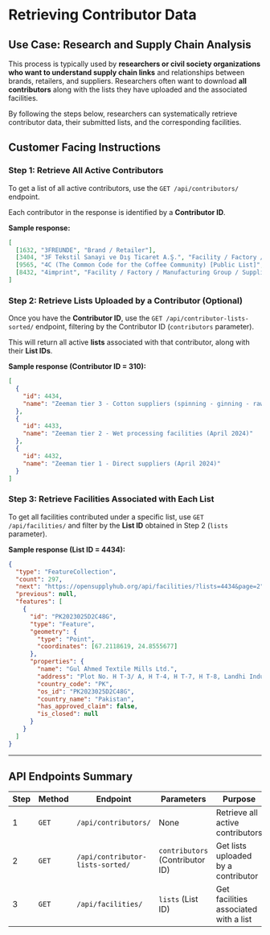 # Retrieving Contributor Data

## Use Case: Research and Supply Chain Analysis

This process is typically used by **researchers or civil society organizations who want to understand supply chain links** and relationships between brands, retailers, and suppliers. Researchers often want to download **all contributors** along with the lists they have uploaded and the associated facilities.

By following the steps below, researchers can systematically retrieve contributor data, their submitted lists, and the corresponding facilities.

## Customer Facing Instructions

### Step 1: Retrieve All Active Contributors

To get a list of all active contributors, use the `GET /api/contributors/` endpoint.

Each contributor in the response is identified by a **Contributor ID**.

**Sample response:**
```json
[
  [1632, "3FREUNDE", "Brand / Retailer"],
  [3404, "3F Tekstil Sanayi ve Dış Ticaret A.Ş.", "Facility / Factory / Manufacturing Group / Supplier / Vendor"],
  [9565, "4C (The Common Code for the Coffee Community) [Public List]", "Facility / Factory / Manufacturing Group / Supplier / Vendor"],
  [8432, "4imprint", "Facility / Factory / Manufacturing Group / Supplier / Vendor"]
]
```

### Step 2: Retrieve Lists Uploaded by a Contributor (Optional)

Once you have the **Contributor ID**, use the `GET /api/contributor-lists-sorted/` endpoint, filtering by the Contributor ID (`contributors` parameter).

This will return all active **lists** associated with that contributor, along with their **List IDs**.

**Sample response (Contributor ID = 310):**
```json
[
  {
    "id": 4434,
    "name": "Zeeman tier 3 - Cotton suppliers (spinning - ginning - raw material processing) (April 2024)"
  },
  {
    "id": 4433,
    "name": "Zeeman tier 2 - Wet processing facilities (April 2024)"
  },
  {
    "id": 4432,
    "name": "Zeeman tier 1 - Direct suppliers (April 2024)"
  }
]
```

### Step 3: Retrieve Facilities Associated with Each List

To get all facilities contributed under a specific list, use `GET /api/facilities/` and filter by the **List ID** obtained in Step 2 (`lists` parameter).

**Sample response (List ID = 4434):**
```json
{
  "type": "FeatureCollection",
  "count": 297,
  "next": "https://opensupplyhub.org/api/facilities/?lists=4434&page=2",
  "previous": null,
  "features": [
    {
      "id": "PK2023025D2C48G",
      "type": "Feature",
      "geometry": {
        "type": "Point",
        "coordinates": [67.2118619, 24.8555677]
      },
      "properties": {
        "name": "Gul Ahmed Textile Mills Ltd.",
        "address": "Plot No. H T-3/ A, H T-4, H T-7, H T-8, Landhi Industrial Area Karachi and Plot No. 82, 368, 369, Main National Highway, Landhi,",
        "country_code": "PK",
        "os_id": "PK2023025D2C48G",
        "country_name": "Pakistan",
        "has_approved_claim": false,
        "is_closed": null
      }
    }
  ]
}
```

---

## API Endpoints Summary

| Step | Method | Endpoint | Parameters | Purpose |
|------|--------|----------|------------|---------|
| 1 | `GET` | `/api/contributors/` | None | Retrieve all active contributors |
| 2 | `GET` | `/api/contributor-lists-sorted/` | `contributors` (Contributor ID) | Get lists uploaded by a contributor |
| 3 | `GET` | `/api/facilities/` | `lists` (List ID) | Get facilities associated with a list |
